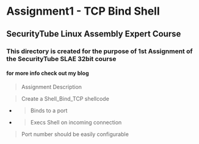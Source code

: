 
# Assignment1 - TCP Bind Shell

## SecurityTube Linux Assembly Expert Course

### This directory is created for the purpose of 1st Assignment of the SecurityTube SLAE 32bit course

#### for more info check out my blog 

> Assignment Description 

> Create a Shell_Bind_TCP shellcode
- > Binds to a port
- > Execs Shell on incoming connection
> Port number should be easily configurable
